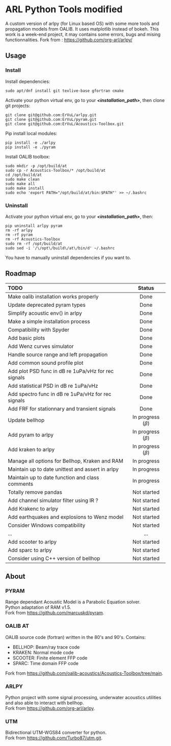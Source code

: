 # ARL Python Tools modified

A custom version of arlpy (for Linux based OS) with some more tools and propagation models from OALIB. It uses matplotlib instead of bokeh. This work is a week-end project, it may contains some errors, bugs and mising functionnalities.
Fork from : https://github.com/org-arl/arlpy/

## Usage

### Install

Install dependencies:

    sudo apt/dnf install git texlive-base gfortran cmake

Activate your python virtual env, go to your ***<installation_path>***, then clone git projects:

    git clone git@github.com:ErVuL/arlpy.git
    git clone git@github.com:ErVuL/pyram.git
    git clone git@github.com:ErVuL/Acoustics-Toolbox.git

Pip install local modules:

    pip install -e ./arlpy
    pip install -e ./pyram

Install OALIB toolbox:

    sudo mkdir -p /opt/build/at
    sudo cp -r Acoustics-Toolbox/* /opt/build/at
    cd /opt/build/at
    sudo make clean
    sudo make all
    sudo make install
    sudo echo 'export PATH="/opt/build/at/bin:$PATH"' >> ~/.bashrc

### Uninstall

Activate your python virtual env, go to your ***<installation_path>***, then:

    pip uninstall arlpy pyram
    rm -rf arlpy
    rm -rf pyram
    rm -rf Acoustics-Toolbox
    sudo rm -rf /opt/build/at
    sudo sed -i '/\/opt\/build\/at\/bin/d' ~/.bashrc
    
You have to manually uninstall dependencies if you want to.

## Roadmap

| TODO                                                 | Status                |
|:-----------------------------------------------------|:---------------------:|
| Make oalib installation works properly               | Done                  |
| Update deprecated pyram types                        | Done                  |
| Simplify acoustic env() in arlpy                     | Done                  |
| Make a simple installation process                   | Done                  |
| Compatibility with Spyder                            | Done                  |
| Add basic plots                                      | Done                  |
| Add Wenz curves simulator                            | Done                  |
| Handle source range and left propagation             | Done                  |
| Add common sound profile plot                        | Done                  |
| Add plot PSD func in dB re 1uPa/vHz for rec signals  | Done                  |
| Add statistical PSD in dB re 1uPa/vHz                | Done                  |
| Add spectro func in dB re 1uPa/vHz for rec signals   | Done                  |
| Add FRF for stationnary and transient signals        | Done                  |
| Update bellhop                                       | In progress ($\beta$) |
| Add pyram to arlpy                                   | In progress ($\beta$) |
| Add kraken to arlpy                                  | In progress ($\beta$) |
| Manage all options for Bellhop, Kraken and RAM       | In progress           |
| Maintain up to date unittest and assert in arlpy     | In progress           |
| Maintain up to date function and class comments      | In progress           |
| Totally remove pandas                                | Not started           |
| Add channel simulator filter using IR ?              | Not started           |
| Add Krakenc to arlpy                                 | Not started           |
| Add earthquakes and explosions to Wenz model         | Not started           |
| Consider Windows compatibility                       | Not started           |
| ...                                                  | ...                   |
| Add scooter to arlpy                                 | Not started           |
| Add sparc to arlpy                                   | Not started           |
| Consider using C++ version of bellhop                | Not started           |

## About

### PYRAM

Range dependant Acoustic Model is a Parabolic Equation solver.\
Python adaptation of RAM v1.5.\
Fork from https://github.com/marcuskd/pyram.

### OALIB AT

OALIB source code (fortran) written in the 80's and 90's. Contains:
  - BELLHOP: Beam/ray trace code
  - KRAKEN: Normal mode code
  - SCOOTER: Finite element FFP code
  - SPARC: Time domain FFP code

Fork from https://github.com/oalib-acoustics/Acoustics-Toolbox/tree/main.

### ARLPY

Python project with some signal processing, underwater acoustics utilities and also able to interact with bellhop.\
Fork from https://github.com/org-arl/arlpy.

### UTM

Bidirectional UTM-WGS84 converter for python.\
Fork from https://github.com/Turbo87/utm.git.
